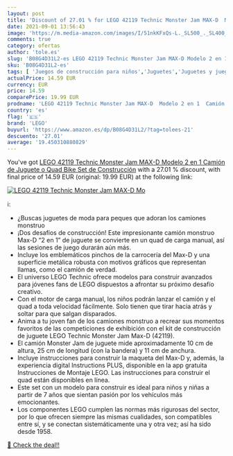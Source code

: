 ```yaml
---
layout: post
title: 'Discount of 27.01 % for LEGO 42119 Technic Monster Jam MAX-D  Mo'
date: 2021-09-01 13:56:43
image: 'https://m.media-amazon.com/images/I/51nkKFxQs-L._SL500_._SL400_.jpg'
comments: true
category: ofertas
author: 'tole.es'
slug: 'B08G4D31L2-es LEGO 42119 Technic Monster Jam MAX-D Modelo 2 en 1 Camión...'
sku: 'B08G4D31L2-es'
tags: [ 'Juegos de construcción para niños','Juguetes','Juguetes y juegos','Sets de construcción','lego', ]
actualPrice: 14.59 EUR
currency: EUR
price: 14.59
comparePrice: 19.99 EUR
prodname: 'LEGO 42119 Technic Monster Jam MAX-D  Modelo 2 en 1  Camión de Juguete o Quad Bike  Set de Construcción'
country: 'es'
flag: '🇪🇸'
brand: 'LEGO'
buyurl: 'https://www.amazon.es/dp/B08G4D31L2/?tag=tolees-21'
descuento: '27.01'
average: '19.450310880829'
---
```


You've got [LEGO 42119 Technic Monster Jam MAX-D  Modelo 2 en 1  Camión de Juguete o Quad Bike  Set de Construcción](https://www.amazon.es/dp/B08G4D31L2/?tag=tolees-21) with a  27.01 % discount, with final price of 14.59 EUR (original: 19.99 EUR) at the following link:

[![LEGO 42119 Technic Monster Jam MAX-D  Mo](https://m.media-amazon.com/images/I/51nkKFxQs-L._SL500_._SL400_.jpg)](https://www.amazon.es/dp/B08G4D31L2/?tag=tolees-21)

ℹ️:

- ¿Buscas juguetes de moda para peques que adoran los camiones monstruo
- ¡Dos desafíos de construcción! Este impresionante camión monstruo Max-D “2 en 1” de juguete se convierte en un quad de carga manual, así las sesiones de juego durarán aún más.
- Incluye los emblemáticos pinchos de la carrocería del Max-D y una superficie metálica robusta con motivos gráficos que representan llamas, como el camión de verdad.
- El universo LEGO Technic ofrece modelos para construir avanzados para jóvenes fans de LEGO dispuestos a afrontar su próximo desafío creativo.
- Con el motor de carga manual, los niños podrán lanzar el camión y el quad a toda velocidad fácilmente. Solo tienen que tirar hacia atrás y soltar para que salgan disparados.
- Anima a tu joven fan de los camiones monstruo a recrear sus momentos favoritos de las competiciones de exhibición con el kit de construcción de juguete LEGO Technic Monster Jam Max-D (42119).
- El camión Monster Jam de juguete mide aproximadamente 10 cm de altura, 25 cm de longitud (con la bandera) y 11 cm de anchura.
- Incluye instrucciones para construir la maqueta del Max-D y, además, la experiencia digital Instructions PLUS, disponible en la app gratuita Instrucciones de Montaje LEGO. Las instrucciones para construir el quad están disponibles en línea.
- Este set con un modelo para construir es ideal para niños y niñas a partir de 7 años que sientan pasión por los vehículos más emocionantes.
- Los componentes LEGO cumplen las normas más rigurosas del sector, por lo que ofrecen siempre las mismas cualidades, son compatibles entre sí, y se conectan sistemáticamente una y otra vez; así ha sido desde 1958.

[🛒 Check the deal!!](https://www.amazon.es/dp/B08G4D31L2/?tag=tolees-21)
